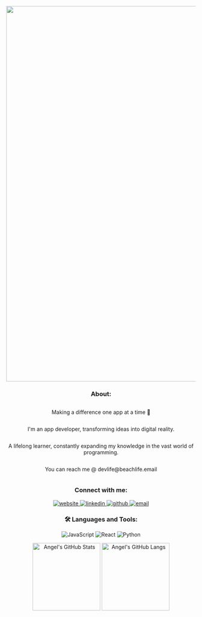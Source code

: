 <div align="center">
  <p>
    <img src="https://res.cloudinary.com/angelrodriguez/image/upload/v1721216088/Github%20Profile/appdev.png" width="1000">
  </p>
    <h3>About:</h3>
  <div style="display:flex;flex-direction:column;align-content:center;">
    <p>Making a difference one app at a time 🚀</p>
    <p>I'm an app developer, transforming ideas into digital reality.</p>
    <p>A lifelong learner, constantly expanding my knowledge in the vast world of programming.</p>
    <p>You can reach me @ devlife@beachlife.email</p>
  </div>
  <h3>Connect with me:</h3>
  <p>
    <a href="https://www.angelrod.dev/" target="_blank" title="angelrod.dev">
      <img src="https://img.icons8.com/bubbles/64/undefined/domain.png" alt="website">
    </a>
    <a href="https://www.linkedin.com/in/angelrodriguezlead/" target="_blank" title="LinkedIn">
      <img src="https://img.icons8.com/bubbles/64/undefined/linkedin.png" alt="linkedin">
    </a>
    <a href="https://github.com/angelr1076" target="_blank" title="Github">
      <img src="https://img.icons8.com/bubbles/64/undefined/github.png" alt="github">
    </a>
    <a href="mailto:node@beachlife.email" target="_blank" title="email">
      <img src="https://img.icons8.com/bubbles/64/undefined/email.png" alt="email">
    </a>
  </p>
  <!-- Icons by icons8.com <https://icons8.com/icons/bubbles> -->
  <h3>🛠️ Languages and Tools:</h3>
  <p>
    <img src="https://img.shields.io/badge/JavaScript-yellow?style=for-the-badge&logo=javascript&logoColor=black" alt="JavaScript"/>
    <img src="https://img.shields.io/badge/React-blue?style=for-the-badge&logo=react&logoColor=white" alt="React"/>
    <img src="https://img.shields.io/badge/Python-green?style=for-the-badge&logo=python&logoColor=black" alt="Python"/>
    <!-- Add more languages and tools here -->
  </p>
  <div>
      <img alt="Angel's GitHub Stats" height="180px" src="https://github-readme-stats.vercel.app/api?username=angelr1076&theme=noctis_minimus&hide_border=true&show_icons=true&count_private=true">
      <img alt="Angel's GitHub Langs" height="180px" src="https://github-readme-stats.vercel.app/api/top-langs/?username=angelr1076&theme=noctis_minimus&hide_border=true&show_icons=true&langs_count=4"
  </div>
</div>

